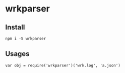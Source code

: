 # wrkparser


## Install

```
npm i -S wrkparser
```

## Usages

```
var obj = require('wrkparser')('wrk.log', 'a.json')
```
